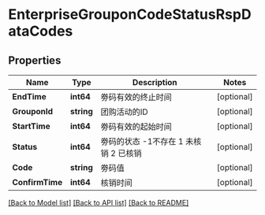# EnterpriseGrouponCodeStatusRspDataCodes

## Properties

Name | Type | Description | Notes
------------ | ------------- | ------------- | -------------
**EndTime** | **int64** | 劵码有效的终止时间 | [optional] 
**GrouponId** | **string** | 团购活动的ID | [optional] 
**StartTime** | **int64** | 劵码有效的起始时间 | [optional] 
**Status** | **int64** | 劵码的状态 -1不存在 1 未核销 2 已核销 | [optional] 
**Code** | **string** | 劵码值 | [optional] 
**ConfirmTime** | **int64** | 核销时间 | [optional] 

[[Back to Model list]](../README.md#documentation-for-models) [[Back to API list]](../README.md#documentation-for-api-endpoints) [[Back to README]](../README.md)


